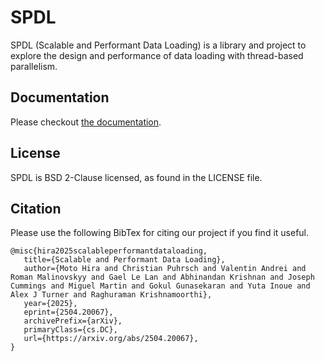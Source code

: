 # SPDL

SPDL (Scalable and Performant Data Loading) is a library and project to
explore the design and performance of data loading with thread-based
parallelism.

## Documentation

Please checkout [the documentation](https://facebookresearch.github.io/spdl).

## License

SPDL is BSD 2-Clause licensed, as found in the LICENSE file.

## Citation

Please use the following BibTex for citing our project if you find it useful.

```
@misc{hira2025scalableperformantdataloading,
   title={Scalable and Performant Data Loading},
   author={Moto Hira and Christian Puhrsch and Valentin Andrei and Roman Malinovskyy and Gael Le Lan and Abhinandan Krishnan and Joseph Cummings and Miguel Martin and Gokul Gunasekaran and Yuta Inoue and Alex J Turner and Raghuraman Krishnamoorthi},
   year={2025},
   eprint={2504.20067},
   archivePrefix={arXiv},
   primaryClass={cs.DC},
   url={https://arxiv.org/abs/2504.20067},
}
```
